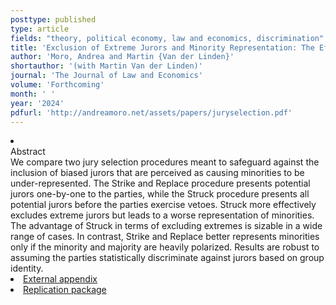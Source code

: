 ```yaml
---
posttype: published
type: article
fields: "theory, political economy, law and economics, discrimination"
title: 'Exclusion of Extreme Jurors and Minority Representation: The Effect of Jury Selection Procedures'
author: 'Moro, Andrea and Martin {Van der Linden}'
shortauthor: '(with Martin Van der Linden)'
journal: 'The Journal of Law and Economics'
volume: 'Forthcoming'
month: ' '
year: '2024'
pdfurl: 'http://andreamoro.net/assets/papers/juryselection.pdf'
---
```

<li class='acc_hide'> <div class="title">Abstract</div>
  We compare two jury selection procedures meant to safeguard against the inclusion of biased jurors that are perceived as causing minorities to be under-represented.
  The Strike and Replace procedure presents potential jurors one-by-one to the parties, while the Struck procedure presents all potential jurors before the parties exercise vetoes.
  Struck more effectively excludes extreme jurors but leads to a worse representation of minorities.
  The advantage of Struck in terms of excluding extremes is sizable in a wide range of cases.
  In contrast, Strike and Replace better represents minorities only if the minority and majority are heavily polarized.
Results are robust to assuming the parties statistically discriminate against jurors based on group identity.
</li>
<li class='acc_hide pdfli spacepdf'>
  <span class="title"><a href="http://andreamoro.net/assets/papers/juryselection-external-appendix.pdf" target="_blank">
    External appendix
    </a>
  </span>
</li>
<li class='acc_hide codeli spacepdf'>
  <span class="title"><a href="https://github.com/andreamoro-git/JurySelection-Replication_Package" target="_blank">
    Replication package 
    </a>
  </span>
</li>
